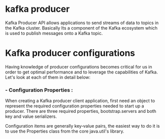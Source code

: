 # kafka producer
Kafka Producer API allows applications to send streams of data to topics in the Kafka cluster. Basically Its a component of the Kafka ecosystem which is used to publish messages onto a Kafka topic.

# Kafka producer configurations
Having knowledge of producer configurations becomes critical for us in order to get optimal performance and to leverage the capabilities of Kafka. Let's look at each of them in detail below:

### - Configuration Properties : 
When creating a Kafka producer client application, first need an object to represent the required configuration properties needed to start up a producer. There are three required properties, bootstrap.servers and both key and value serializers.

Configuration items are generally key‑value pairs, the easiest way to do it is to use the Properties class from the core java.util's library.

<!--stackedit_data:
eyJoaXN0b3J5IjpbODQ0MTMyODQ5LDYxMTAwOTM2MywxMTY4ND
k4MjAyLDc1MjI0OTcxNSwtMjg4NDA2NDg3LDE2MTc0OTU3NDQs
MzYyNjE5NDgxLDIwMzU4MjE1MzQsLTEyOTgxMTIzMTQsLTQ0NT
IzMDczMCwtOTY5OTU5MzYsLTE2NjA1NDkzNjksLTE2MzQ3NTM3
MTUsMTE4NTU3NzA3MCwtMjA1NDQ4NjY4MSwtNDcwNDUyNjA4LD
Y1MDg5ODE4LC0yMDg4NzQ2NjEyLC0yMDg4NzQ2NjEyLC0xMTcx
OTI4NDVdfQ==
-->